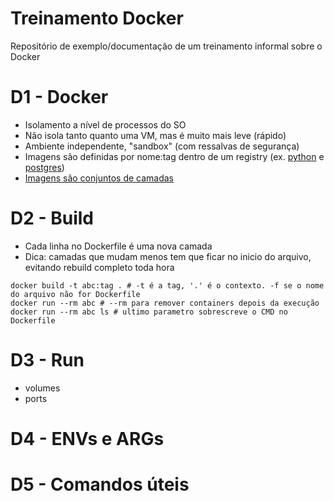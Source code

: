 # Treinamento Docker
Repositório de exemplo/documentação de um treinamento informal sobre o Docker

# D1 - Docker

- Isolamento a nível de processos do SO
- Não isola tanto quanto uma VM, mas é muito mais leve (rápido)
- Ambiente independente, "sandbox" (com ressalvas de segurança)
- Imagens são definidas por nome:tag dentro de um registry (ex. [python](https://hub.docker.com/_/python) e [postgres](https://hub.docker.com/_/postgres))
- [Imagens são conjuntos de camadas](https://medium.com/@jessgreb01/digging-into-docker-layers-c22f948ed612)

# D2 - Build

- Cada linha no Dockerfile é uma nova camada
- Dica: camadas que mudam menos tem que ficar no inicio do arquivo, evitando rebuild completo toda hora

```shell script
docker build -t abc:tag . # -t é a tag, '.' é o contexto. -f se o nome do arquivo não for Dockerfile 
docker run --rm abc # --rm para remover containers depois da execução
docker run --rm abc ls # ultimo parametro sobrescreve o CMD no Dockerfile
``` 

# D3 - Run
- volumes
- ports

# D4 - ENVs e ARGs

# D5 - Comandos úteis
